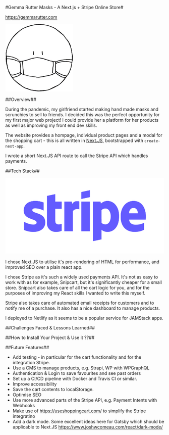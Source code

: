 #Gemma Rutter Masks - A Next.js + Stripe Online Store# 

https://gemmarutter.com

![mask-logo](https://github.com/btwalpole/gemmaruttermasks/blob/main/public/images/logo.png?raw=true)

##Overview##

During the pandemic, my girlfriend started making hand made masks and scrunchies to sell to friends. I decided this was the perfect opportunity for my first major web project! I could provide her a platform for her products as well as improving my front end dev skills.

The website provides a hompage, individual product pages and a modal for the shopping cart - this is all written in [Next.JS](https://nextjs.org/), bootstrapped with `create-next-app`.
 
I wrote a short Next.JS API route to call the Stripe API which handles payments. 

##Tech Stack##

![stripe-logo](https://github.com/btwalpole/gemmaruttermasks/blob/main/public/stripe.png?raw=true)

I chose Next.JS to utilise it's pre-rendering of HTML for performance, and improved SEO over a plain react app. 

I chose Stripe as it's such a widely used payments API. It's not as easy to work with as for example, Snipcart, but it's significantly cheaper for a small store. Snipcart also takes care of all the cart logic for you, and for the purposes of improving my React skills I wanted to write this myself.

Stripe also takes care of automated email receipts for customers and to notify me of a purchase. It also has a nice dashboard to manage products.

I deployed to Netlify as it seems to be a popular service for JAMStack apps.


##Challenges Faced & Lessons Learned##

##How to Install Your Project & Use it ??##

##Future Features##

* Add testing - in particular for the cart functionality and for the integration Stripe.
* Use a CMS to manage products, e.g. Strapi, WP with WPGraphQL
* Authentication & Login to save favourites and see past orders
* Set up a CI/CD pipeline with Docker and Travis CI or similar.
* Improve accessibility
* Save the cart contents to localStorage.
* Optimise SEO
* Use more advanced parts of the Stripe API, e.g. Payment Intents with Webhooks
* Make use of https://useshoppingcart.com/ to simplify the Stripe integratino
* Add a dark mode. Some excellent ideas here for Gatsby which should be applicable to Next.JS https://www.joshwcomeau.com/react/dark-mode/